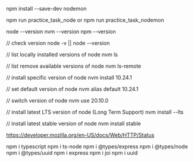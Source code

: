npm install --save-dev nodemon

npm run practice_task_node or npm run practice_task_nodemon

node --version
nvm --version
npm --version

// check version
node -v || node --version

// list locally installed versions of node
nvm ls

// list remove available versions of node
nvm ls-remote

// install specific version of node
nvm install 10.24.1

// set default version of node
nvm alias default 10.24.1

// switch version of node
nvm use 20.10.0

// install latest LTS version of node (Long Term Support)
nvm install --lts

// install latest stable version of node
nvm install stable

https://developer.mozilla.org/en-US/docs/Web/HTTP/Status

npm i typescript
npm i ts-node
npm i @types/express
npm i @types/node
npm i @types/uuid
npm i express
npm i joi
npm i uuid